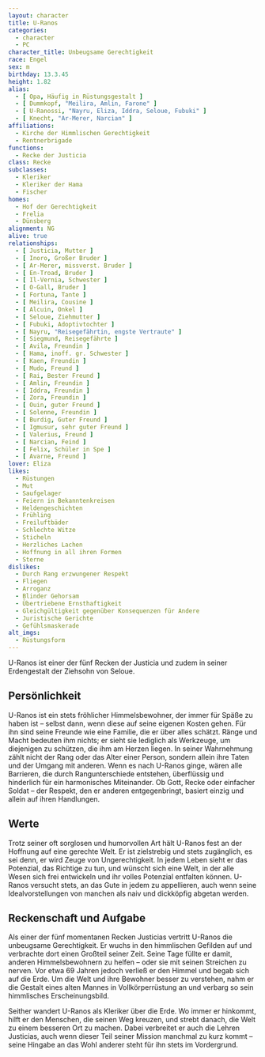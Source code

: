 ```yaml
---
layout: character
title: U-Ranos
categories:
  - character
  - PC
character_title: Unbeugsame Gerechtigkeit
race: Engel
sex: m
birthday: 13.3.45
height: 1.82
alias:
  - [ Opa, Häufig in Rüstungsgestalt ]
  - [ Dummkopf, "Meilira, Amlin, Farone" ]
  - [ U-Ranossi, "Nayru, Eliza, Iddra, Seloue, Fubuki" ]
  - [ Knecht, "Ar-Merer, Narcian" ]
affiliations:
  - Kirche der Himmlischen Gerechtigkeit
  - Rentnerbrigade
functions:
  - Recke der Justicia
class: Recke
subclasses:
  - Kleriker
  - Kleriker der Hama
  - Fischer
homes:
  - Hof der Gerechtigkeit
  - Frelia
  - Dünsberg
alignment: NG
alive: true
relationships:
  - [ Justicia, Mutter ]
  - [ Inoro, Großer Bruder ]
  - [ Ar-Merer, missverst. Bruder ]
  - [ En-Troad, Bruder ]
  - [ Il-Vernia, Schwester ]
  - [ O-Gall, Bruder ]
  - [ Fortuna, Tante ]
  - [ Meilira, Cousine ]
  - [ Alcuin, Onkel ]
  - [ Seloue, Ziehmutter ]
  - [ Fubuki, Adoptivtochter ]
  - [ Nayru, "Reisegefährtin, engste Vertraute" ]
  - [ Siegmund, Reisegefährte ]
  - [ Avila, Freundin ]
  - [ Hama, inoff. gr. Schwester ]
  - [ Kaen, Freundin ]
  - [ Mudo, Freund ]
  - [ Rai, Bester Freund ]
  - [ Amlin, Freundin ]
  - [ Iddra, Freundin ]
  - [ Zora, Freundin ]
  - [ Ouin, guter Freund ]
  - [ Solenne, Freundin ]
  - [ Burdig, Guter Freund ]
  - [ Igmusur, sehr guter Freund ]
  - [ Valerius, Freund ]
  - [ Narcian, Feind ]
  - [ Felix, Schüler in Spe ]
  - [ Avarne, Freund ]
lover: Eliza
likes:
  - Rüstungen
  - Mut
  - Saufgelager
  - Feiern in Bekanntenkreisen
  - Heldengeschichten
  - Frühling
  - Freiluftbäder
  - Schlechte Witze
  - Sticheln
  - Herzliches Lachen
  - Hoffnung in all ihren Formen
  - Sterne
dislikes:
  - Durch Rang erzwungener Respekt
  - Fliegen
  - Arroganz
  - Blinder Gehorsam
  - Übertriebene Ernsthaftigkeit
  - Gleichgültigkeit gegenüber Konsequenzen für Andere
  - Juristische Gerichte
  - Gefühlsmaskerade
alt_imgs:
  - Rüstungsform
---
```


U-Ranos ist einer der fünf Recken der Justicia und zudem in seiner Erdengestalt der Ziehsohn von Seloue.

<!--more-->

## Persönlichkeit

U-Ranos ist ein stets fröhlicher Himmelsbewohner, der immer für Späße zu haben ist – selbst dann, wenn diese auf seine
eigenen Kosten gehen. Für ihn sind seine Freunde wie eine Familie, die er über alles schätzt. Ränge und Macht bedeuten
ihm nichts; er sieht sie lediglich als Werkzeuge, um diejenigen zu schützen, die ihm am Herzen liegen. In seiner
Wahrnehmung zählt nicht der Rang oder das Alter einer Person, sondern allein ihre Taten und der Umgang mit anderen. Wenn
es nach U-Ranos ginge, wären alle Barrieren, die durch Rangunterschiede entstehen, überflüssig und hinderlich für ein
harmonisches Miteinander. Ob Gott, Recke oder einfacher Soldat – der Respekt, den er anderen entgegenbringt, basiert
einzig und allein auf ihren Handlungen.

## Werte

Trotz seiner oft sorglosen und humorvollen Art hält U-Ranos fest an der Hoffnung auf eine gerechte Welt. Er ist
zielstrebig und stets zugänglich, es sei denn, er wird Zeuge von Ungerechtigkeit. In jedem Leben sieht er das Potenzial,
das Richtige zu tun, und wünscht sich eine Welt, in der alle Wesen sich frei entwickeln und ihr volles Potenzial
entfalten können. U-Ranos versucht stets, an das Gute in jedem zu appellieren, auch wenn seine Idealvorstellungen von
manchen als naiv und dickköpfig abgetan werden.

## Reckenschaft und Aufgabe

Als einer der fünf momentanen Recken Justicias vertritt U-Ranos die unbeugsame Gerechtigkeit. Er wuchs in den
himmlischen Gefilden auf und verbrachte dort einen Großteil seiner Zeit. Seine Tage füllte er damit, anderen
Himmelsbewohnern zu helfen – oder sie mit seinen Streichen zu nerven. Vor etwa 69 Jahren jedoch verließ er den Himmel
und begab sich auf die Erde. Um die Welt und ihre Bewohner besser zu verstehen, nahm er die Gestalt eines alten Mannes
in Vollkörperrüstung an und verbarg so sein himmlisches Erscheinungsbild.

Seither wandert U-Ranos als Kleriker über die Erde. Wo immer er hinkommt, hilft er den Menschen, die seinen Weg kreuzen,
und strebt danach, die Welt zu einem besseren Ort zu machen. Dabei verbreitet er auch die Lehren Justicias, auch wenn
dieser Teil seiner Mission manchmal zu kurz kommt – seine Hingabe an das Wohl anderer steht für ihn stets im
Vordergrund.

